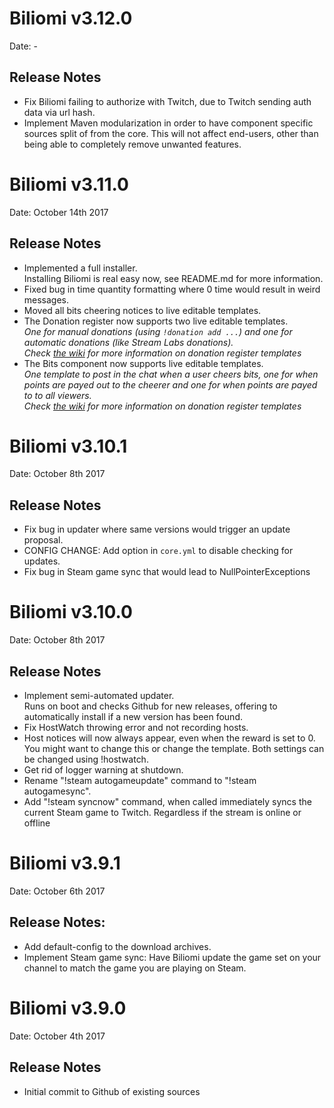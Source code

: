 # Biliomi v3.12.0
Date: -

## Release Notes
* Fix Biliomi failing to authorize with Twitch, due to Twitch sending auth data via url hash.
* Implement Maven modularization in order to have component specific sources split of from the core.
This will not affect end-users, other than being able to completely remove unwanted features.

# Biliomi v3.11.0
Date: October 14th 2017

## Release Notes
* Implemented a full installer.<br>
Installing Biliomi is real easy now, see README.md for more information.
* Fixed bug in time quantity formatting where 0 time would result in weird messages.
* Moved all bits cheering notices to live editable templates.
* The Donation register now supports two live editable templates.<br>
*One for manual donations (using `!donation add ...`) and one for automatic donations (like Stream Labs donations).*<br>
*Check [the wiki](https://github.com/Juraji/Biliomi/wiki/Donations) for more information on donation register templates*
* The Bits component now supports live editable templates.<br>
*One template to post in the chat when a user cheers bits, one for when points are payed out to the cheerer and one for when points are payed to to all viewers.*<br>
*Check [the wiki](https://github.com/Juraji/Biliomi/wiki/Bits) for more information on donation register templates*

# Biliomi v3.10.1
Date: October 8th 2017

## Release Notes
* Fix bug in updater where same versions would trigger an update proposal.
* CONFIG CHANGE: Add option in `core.yml` to disable checking for updates.
* Fix bug in Steam game sync that would lead to NullPointerExceptions

# Biliomi v3.10.0
Date: October 8th 2017

## Release Notes
* Implement semi-automated updater.<br>
Runs on boot and checks Github for new releases,
offering to automatically install if a new version has been found.
* Fix HostWatch throwing error and not recording hosts.
* Host notices will now always appear, even when the reward is set to 0.<br>
You might want to change this or change the template. Both settings can be changed using !hostwatch.
* Get rid of logger warning at shutdown.
* Rename "!steam autogameupdate" command to "!steam autogamesync".
* Add "!steam syncnow" command, when called immediately syncs the current Steam game to Twitch.
Regardless if the stream is online or offline

# Biliomi v3.9.1
Date: October 6th 2017

## Release Notes:
* Add default-config to the download archives.
* Implement Steam game sync: Have Biliomi update the game set on your channel to match the game you are playing on Steam.

# Biliomi v3.9.0
Date: October 4th 2017

## Release Notes
* Initial commit to Github of existing sources